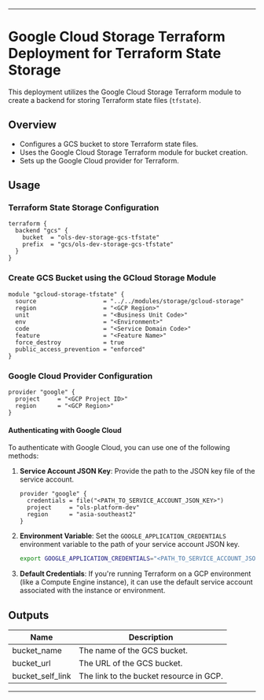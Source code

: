 
---

# Google Cloud Storage Terraform Deployment for Terraform State Storage

This deployment utilizes the Google Cloud Storage Terraform module to create a backend for storing Terraform state files (`tfstate`).

## Overview

- Configures a GCS bucket to store Terraform state files.
- Uses the Google Cloud Storage Terraform module for bucket creation.
- Sets up the Google Cloud provider for Terraform.

## Usage

### Terraform State Storage Configuration

```hcl
terraform {
  backend "gcs" {
    bucket  = "ols-dev-storage-gcs-tfstate"
    prefix  = "gcs/ols-dev-storage-gcs-tfstate"
  }
}
```

### Create GCS Bucket using the GCloud Storage Module

```hcl
module "gcloud-storage-tfstate" {
  source                   = "../../modules/storage/gcloud-storage"
  region                   = "<GCP Region>"
  unit                     = "<Business Unit Code>"
  env                      = "<Environment>"
  code                     = "<Service Domain Code>"
  feature                  = "<Feature Name>"
  force_destroy            = true
  public_access_prevention = "enforced"
}
```

### Google Cloud Provider Configuration

```hcl
provider "google" {
  project     = "<GCP Project ID>"
  region      = "<GCP Region>"
}
```

#### Authenticating with Google Cloud

To authenticate with Google Cloud, you can use one of the following methods:

1. **Service Account JSON Key**: Provide the path to the JSON key file of the service account.
   ```hcl
   provider "google" {
     credentials = file("<PATH_TO_SERVICE_ACCOUNT_JSON_KEY>")
     project     = "ols-platform-dev"
     region      = "asia-southeast2"
   }
   ```

2. **Environment Variable**: Set the `GOOGLE_APPLICATION_CREDENTIALS` environment variable to the path of your service account JSON key.
   ```bash
   export GOOGLE_APPLICATION_CREDENTIALS="<PATH_TO_SERVICE_ACCOUNT_JSON_KEY>"
   ```

3. **Default Credentials**: If you're running Terraform on a GCP environment (like a Compute Engine instance), it can use the default service account associated with the instance or environment.

## Outputs

| Name             | Description                       |
|------------------|-----------------------------------|
| bucket_name      | The name of the GCS bucket.       |
| bucket_url       | The URL of the GCS bucket.        |
| bucket_self_link | The link to the bucket resource in GCP. |

---